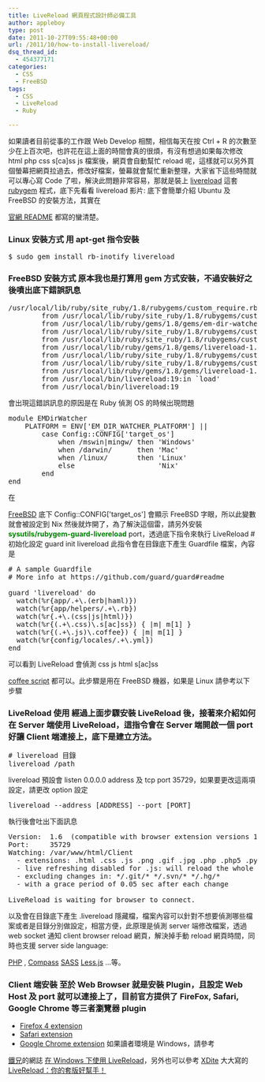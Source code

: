 ```yaml
---
title: LiveReload 網頁程式設計師必備工具
author: appleboy
type: post
date: 2011-10-27T09:55:48+00:00
url: /2011/10/how-to-install-livereload/
dsq_thread_id:
  - 454377171
categories:
  - CSS
  - FreeBSD
tags:
  - CSS
  - LiveReload
  - Ruby

---
```

如果讀者目前從事的工作跟 Web Develop 相關，相信每天在按 Ctrl + R 的次數至少在上百次吧，也許花在這上面的時間會真的很煩，有沒有想過如果每次修改 html php css s[ca]ss js 檔案後，網頁會自動幫忙 reload 呢，這樣就可以另外買個螢幕把網頁拉過去，修改好檔案，螢幕就會幫忙重新整理，大家省下這些時間就可以專心寫 Code 了啦，解決此問題非常容易，那就是裝上 <a href="https://github.com/mockko/livereload" target="_blank">livereload</a> 這套 <a href="http://rubygems.org/" target="_blank">rubygem</a> 程式，底下先看看 livereload 影片: <!--more--> 底下會簡單介紹 Ubuntu 及 FreeBSD 的安裝方法，其實在

<a href="https://github.com/mockko/livereload#readme" target="_blank">官網 README</a> 都寫的蠻清楚。 

### Linux 安裝方式 用 apt-get 指令安裝 

<pre class="brush: bash; title: ; notranslate" title="">$ sudo gem install rb-inotify livereload</pre>

### FreeBSD 安裝方式 原本我也是打算用 gem 方式安裝，不過安裝好之後噴出底下錯誤訊息 

<pre class="brush: bash; title: ; notranslate" title="">/usr/local/lib/ruby/site_ruby/1.8/rubygems/custom_require.rb:36:in `gem_original_require': no such file to load -- em-dir-watcher/platform/nix (LoadError)
        from /usr/local/lib/ruby/site_ruby/1.8/rubygems/custom_require.rb:36:in `require'
        from /usr/local/lib/ruby/gems/1.8/gems/em-dir-watcher-0.9.4/lib/em-dir-watcher.rb:16
        from /usr/local/lib/ruby/site_ruby/1.8/rubygems/custom_require.rb:36:in `gem_original_require'
        from /usr/local/lib/ruby/site_ruby/1.8/rubygems/custom_require.rb:36:in `require'
        from /usr/local/lib/ruby/gems/1.8/gems/livereload-1.6/bin/../lib/livereload.rb:2
        from /usr/local/lib/ruby/site_ruby/1.8/rubygems/custom_require.rb:55:in `gem_original_require'
        from /usr/local/lib/ruby/site_ruby/1.8/rubygems/custom_require.rb:55:in `require'
        from /usr/local/lib/ruby/gems/1.8/gems/livereload-1.6/bin/livereload:3
        from /usr/local/bin/livereload:19:in `load'
        from /usr/local/bin/livereload:19</pre> 會出現這錯誤訊息的原因是在 Ruby 偵測 OS 的時候出現問題 

<pre class="brush: ruby; title: ; notranslate" title="">module EMDirWatcher
    PLATFORM = ENV['EM_DIR_WATCHER_PLATFORM'] ||
        case Config::CONFIG['target_os']
            when /mswin|mingw/ then 'Windows'
            when /darwin/      then 'Mac'
            when /linux/       then 'Linux'
            else                    'Nix'
        end
end</pre> 在 

<a href="http://www.freebsd.org" target="_blank">FreeBSD</a> 底下 Config::CONFIG['target_os'] 會顯示 FreeBSD 字眼，所以此變數就會被設定到 Nix 然後就炸開了，為了解決這個雷，請另外安裝 **<span style="color:green">sysutils/rubygem-guard-livereload</span>** port，透過底下指令來執行 LiveReload # 初始化設定 guard init livereload 此指令會在目錄底下產生 Guardfile 檔案，內容是 

<pre class="brush: bash; title: ; notranslate" title=""># A sample Guardfile
# More info at https://github.com/guard/guard#readme

guard 'livereload' do
  watch(%r{app/.+\.(erb|haml)})
  watch(%r{app/helpers/.+\.rb})
  watch(%r{.+\.(css|js|html)})
  watch(%r{(.+\.css)\.s[ac]ss}) { |m| m[1] }
  watch(%r{(.+\.js)\.coffee}) { |m| m[1] }
  watch(%r{config/locales/.+\.yml})
end</pre> 可以看到 LiveReload 會偵測 css js html s[ac]ss 

<a href="http://jashkenas.github.com/coffee-script/" target="_blank">coffee script</a> 都可以。此步驟是用在 FreeBSD 機器，如果是 Linux 請參考以下步驟 

### LiveReload 使用 經過上面步驟安裝 LiveReload 後，接著來介紹如何在 Server 端使用 LiveReload，這指令會在 Server 端開啟一個 port 好讓 Client 端連接上，底下是建立方法。 

<pre class="brush: bash; title: ; notranslate" title=""># livereload 目錄
livereload /path</pre> livereload 預設會 listen 0.0.0.0 address 及 tcp port 35729，如果要更改這兩項設定，請更改 option 設定 

<pre class="brush: bash; title: ; notranslate" title="">livereload --address [ADDRESS] --port [PORT]</pre> 執行後會吐出下面訊息 

<pre class="brush: bash; title: ; notranslate" title="">Version:  1.6  (compatible with browser extension versions 1.6.x)
Port:     35729
Watching: /var/www/html/Client
  - extensions: .html .css .js .png .gif .jpg .php .php5 .py .rb .erb
  - live refreshing disabled for .js: will reload the whole page when .js is changed
  - excluding changes in: */.git/* */.svn/* */.hg/*
  - with a grace period of 0.05 sec after each change

LiveReload is waiting for browser to connect.</pre> 以及會在目錄底下產生 .livereload 隱藏檔，檔案內容可以針對不想要偵測哪些檔案或者是目錄分別做設定，相當方便，此原理是偵測 server 端修改檔案，透過 web socket 通知 client browser reload 網頁，解決掉手動 reload 網頁時間，同時也支援 server side language: 

<a href="http://www.PHP.net" target="_blank">PHP</a> , <a href="http://compass-style.org/" target="_blank">Compass</a> <a href="http://sass-lang.com/" target="_blank">SASS</a> <a href="http://lesscss.org/" target="_blank">Less.js</a> …等。 

### Client 端安裝 至於 Web Browser 就是安裝 Plugin，且設定 Web Host 及 port 就可以連接上了，目前官方提供了 FireFox, Safari, Google Chrome 等三者瀏覽器 plugin 

  * <a href="https://addons.mozilla.org/firefox/addon/livereload/" target="_blank">Firefox 4 extension</a>
  * <a href="https://github.com/downloads/mockko/livereload/LiveReload-1.6.2.safariextz" target="_blank">Safari extension</a>
  * <a href="https://chrome.google.com/extensions/detail/jnihajbhpnppcggbcgedagnkighmdlei" target="_blank">Google Chrome extension</a> 如果讀者環境是 Windows，請參考

<a href="http://www.jaceju.net/blog/" target="_blank">鐵兄</a>的網誌 <a href="http://www.jaceju.net/blog/archives/1795" target="_blank">在 Windows 下使用 LiveReload</a>，另外也可以參考 <a href="http://blog.xdite.net/" target="_blank">XDite</a> 大大寫的 <a href="http://wp.xdite.net/?p=1791" target="_blank">LiveReload：你的套版好幫手！</a>